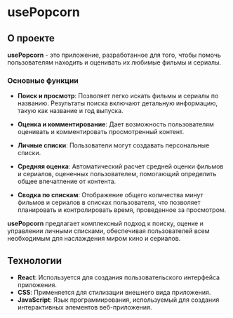 # usePopcorn

## О проекте

**usePopcorn** - это приложение, разработанное для того, чтобы помочь пользователям находить и оценивать их любимые фильмы и сериалы. 
### Основные функции

- **Поиск и просмотр**: Позволяет легко искать фильмы и сериалы по названию. Результаты поиска включают детальную информацию, такую как название и год выпуска.

- **Оценка и комментирование**: Дает возможность пользователям оценивать и комментировать просмотренный контент.

- **Личные списки**: Пользователи могут создавать персональные списки.

- **Средняя оценка**: Автоматический расчет средней оценки фильмов и сериалов, оцененных пользователем, помогающий определить общее впечатление от контента.

- **Сводка по спискам**: Отображение общего количества минут фильмов и сериалов в списках пользователя, что позволяет планировать и контролировать время, проведенное за просмотром.

**usePopcorn** предлагает комплексный подход к поиску, оценке и управлении личными списками, обеспечивая пользователей всем необходимым для наслаждения миром кино и сериалов.

## Технологии

- **React**: Используется для создания пользовательского интерфейса приложения.
- **CSS**: Применяется для стилизации внешнего вида приложения.
- **JavaScript**: Язык программирования, используемый для создания интерактивных элементов веб-приложения.
